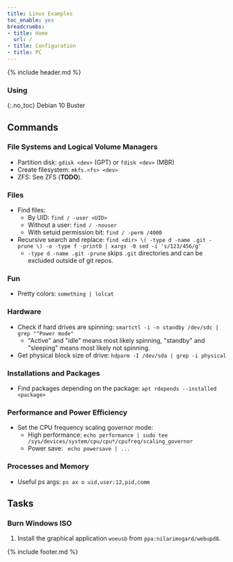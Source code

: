 ```yaml
---
title: Linux Examples
toc_enable: yes
breadcrumbs:
- title: Home
  url: /
- title: Configuration
- title: PC
---
```

{% include header.md %}

### Using
{:.no_toc}
Debian 10 Buster

## Commands

### File Systems and Logical Volume Managers

- Partition disk: `gdisk <dev>` (GPT) or `fdisk <dev>` (MBR)
- Create filesystem: `mkfs.<fs> <dev>`
- ZFS: See ZFS (**TODO**).

### Files

- Find files:
  - By UID: `find / -user <UID>`
  - Without a user: `find / -nouser`
  - With setuid permission bit: `find / -perm /4000`
- Recursive search and replace: `find <dir> \( -type d -name .git -prune \) -o -type f -print0 | xargs -0 sed -i 's/123/456/g'`
  - `-type d -name .git -prune` skips `.git` directories and can be excluded outside of git repos.

### Fun

- Pretty colors: `something | lolcat`

### Hardware

- Check if hard drives are spinning: `smartctl -i -n standby /dev/sdc | grep "^Power mode"`
  - "Active" and "idle" means most likely spinning, "standby" and "sleeping" means most likely not spinning.
- Get physical block size of drive: `hdparm -I /dev/sda | grep -i physical`

### Installations and Packages

- Find packages depending on the package: `apt rdepends --installed <package>`

### Performance and Power Efficiency

- Set the CPU frequency scaling governor mode:
    - High performance: `echo performance | sudo tee /sys/devices/system/cpu/cpu*/cpufreq/scaling_governor`
    - Power save: ` echo powersave | ...`

### Processes and Memory

- Useful ps args: `ps ax o uid,user:12,pid,comm`

## Tasks

### Burn Windows ISO

1. Install the graphical application `woeusb` from `ppa:nilarimogard/webupd8`.

{% include footer.md %}
